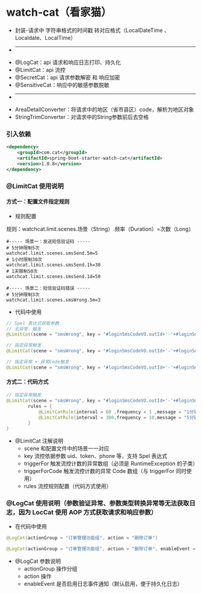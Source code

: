 # watch-cat（看家猫）
* 封装-请求中 字符串格式的时间戳 转对应格式（LocalDateTime 、Localdate、LocalTime）
* ------------------------------
* @LogCat：api 请求和响应日志打印、持久化
* @LimitCat：api 流控
* @SecretCat：api 请求参数解密 和 响应加密
* @SensitiveCat：响应中的敏感参数脱敏
* ------------------------------
* AreaDetailConverter：将请求中的地区（省市县区）code，解析为地区对象
* StringTrimConverter：对请求中的String参数前后去空格

### 引入依赖
```xml
<dependency>
    <groupId>com.cat</groupId>
    <artifactId>spring-boot-starter-watch-cat</artifactId>
    <version>1.0.8</version>
</dependency>
```

### @LimitCat 使用说明
#### 方式一：配置文件指定规则
* 规则配置

规则：watchcat.limit.scenes.场景（String）.频率（Duration）=次数（Long）
```properties
#----- 场景一：发送短信验证码 -----
# 5分钟限制5次
watchcat.limit.scenes.smsSend.5m=5
# 1小时限制30次
watchcat.limit.scenes.smsSend.1h=30
# 1天限制50次
watchcat.limit.scenes.smsSend.1d=50

#----- 场景二：短信验证码错误 -----
# 5分钟限制3次
watchcat.limit.scenes.smsWrong.5m=3
```
* 代码中使用
```java
// Spel 表达式获取参数
// 无异常，触发
@LimitCat(scene = "smsWrong", key = "#loginSmsCodeVO.outId+'-'+#loginSmsCodeVO.smsCode")

// 指定异常触发
@LimitCat(scene = "smsWrong", key = "#loginSmsCodeVO.outId+'-'+#loginSmsCodeVO.smsCode", triggerFor = BusinessException.class)

// 指定异常 + 异常Code触发
@LimitCat(scene = "smsWrong", key = "#loginSmsCodeVO.outId+'-'+#loginSmsCodeVO.smsCode", triggerFor = BusinessException.class, triggerForCode = {"6000","6001"})
```
#### 方式二：代码方式
```java
// 指定异常触发
@LimitCat(scene = "smsWrong", key = "#loginSmsCodeVO.outId+'-'+#loginSmsCodeVO.smsCode", triggerFor = BusinessException.class, 
        rules = {
		    @LimitCatRule(interval = 60 ,frequency = 1 ,message = "1分钟只能错误验证1次"),
            @LimitCatRule(interval = 300,frequency = 10,message = "5分钟只能错误验证10次")
        }
)
```

* @LimitCat 注解说明
  - scene 和配置文件中的场景一一对应
  - key 流控依据参数 uid、token、phone 等，支持 Spel 表达式
  - triggerFor 触发流控计数的异常数组（必须是 RuntimeException 的子类）
  - triggerForCode 触发流控计数的异常 Code 数组（与 triggerFor 同时使用）
  - rules 流控规则配置（代码方式使用）

### @LogCat 使用说明（参数验证异常、参数类型转换异常等无法获取日志，因为 LocCat 使用 AOP 方式获取请求和响应参数）

* 在代码中使用
```java
@LogCat(actionGroup = "订单管理功能组", action = "删除订单")

@LogCat(actionGroup = "订单管理功能组", action = "删除订单", enableEvent = false)
```
* @LogCat 参数说明
  - actionGroup 操作分组
  - action 操作
  - enableEvent 是否启用日志事件通知（默认启用，便于持久化日志）